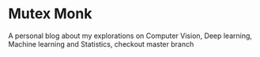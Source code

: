 # Mutex Monk
A personal blog about my explorations on Computer Vision, Deep learning, Machine learning and Statistics, checkout master branch

